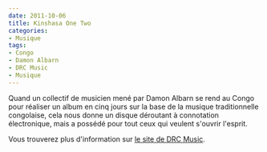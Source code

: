 ```yaml
---
date: 2011-10-06
title: Kinshasa One Two
categories:
- Musique
tags:
- Congo
- Damon Albarn
- DRC Music
- Musique
---
```

Quand un collectif de musicien mené par Damon Albarn se rend au Congo pour réaliser un album en cinq jours sur la base de la musique traditionnelle congolaise, cela nous donne un disque déroutant à connotation électronique, mais a possédé pour tout ceux qui veulent s'ouvrir l'esprit.<!--more-->

Vous trouverez plus d'information sur <a href="https://drcmusic.org/">le site de DRC Music</a>.
